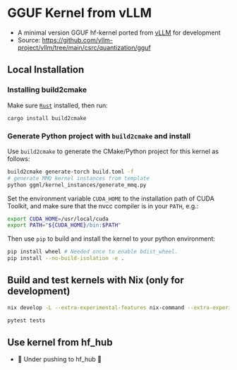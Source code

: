 # GGUF Kernel from vLLM
- A minimal version GGUF hf-kernel ported from [vLLM](https://github.com/vllm-project/vllm) for development
- Source: https://github.com/vllm-project/vllm/tree/main/csrc/quantization/gguf

## Local Installation
### Installing build2cmake
Make sure [`Rust`](https://www.rust-lang.org/tools/install) installed, then run:
```
cargo install build2cmake
```

### Generate Python project with `build2cmake` and install

Use `build2cmake` to generate the CMake/Python project for this kernel as follows:

```bash
build2cmake generate-torch build.toml -f
# generate MMQ kernel instances from template
python ggml/kernel_instances/generate_mmq.py
```

Set the environment variable `CUDA_HOME` to the installation path of CUDA Toolkit, and make sure that the nvcc compiler is in your `PATH`, e.g.:
```bash
export CUDA_HOME=/usr/local/cuda
export PATH="${CUDA_HOME}/bin:$PATH"
```

Then use `pip` to build and install the kernel to your python environment:

```bash
pip install wheel # Needed once to enable bdist_wheel.
pip install --no-build-isolation -e .
```

## Build and test kernels with Nix (only for development)
```bash
nix develop -L --extra-experimental-features nix-command --extra-experimental-features flakes

pytest tests
```

## Use kernel from hf_hub
- :construction: Under pushing to hf_hub :construction:
